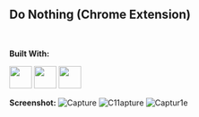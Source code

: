 ## Do Nothing (Chrome Extension)
&nbsp;

**Built With:**
<p align="left"> 
  <img height="40" src="https://cdn.svgporn.com/logos/html-5.svg">
  <img height="40" src="https://cdn.svgporn.com/logos/css-3.svg">
  <img height="40" src="https://cdn.svgporn.com/logos/javascript.svg">
</p>

**Screenshot:**
![Capture](https://github.com/quezera97/do_nothing_chrome_ext/assets/66286710/b333de0e-b009-42e3-8a0f-daccfcaf1b61)
![C11apture](https://github.com/quezera97/do_nothing_chrome_ext/assets/66286710/79f0d03d-e395-40b7-9d64-93c8211c57be)
![Captur1e](https://github.com/quezera97/do_nothing_chrome_ext/assets/66286710/42e147ed-5d28-4867-9d31-f413104d5f96)
